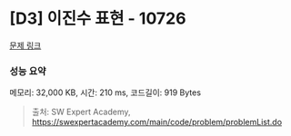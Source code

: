 # [D3] 이진수 표현 - 10726 

[문제 링크](https://swexpertacademy.com/main/code/problem/problemDetail.do?contestProbId=AXRSXf_a9qsDFAXS) 

### 성능 요약

메모리: 32,000 KB, 시간: 210 ms, 코드길이: 919 Bytes



> 출처: SW Expert Academy, https://swexpertacademy.com/main/code/problem/problemList.do
